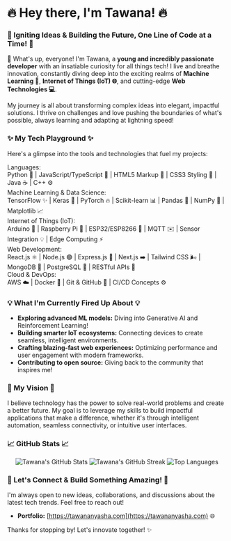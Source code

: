 # **🔥 Hey there, I'm Tawana\! 🔥**

### **🚀 Igniting Ideas & Building the Future, One Line of Code at a Time\! 🚀**

👋 What's up, everyone\! I'm Tawana, a **young and incredibly passionate developer** with an insatiable curiosity for all things tech\! I live and breathe innovation, constantly diving deep into the exciting realms of **Machine Learning 🧠**, **Internet of Things (IoT) 🌐**, and cutting-edge **Web Technologies 💻**.

My journey is all about transforming complex ideas into elegant, impactful solutions. I thrive on challenges and love pushing the boundaries of what's possible, always learning and adapting at lightning speed\!

### **✨ My Tech Playground ✨**

Here's a glimpse into the tools and technologies that fuel my projects:

Languages:  
Python 🐍 | JavaScript/TypeScript 🚀 | HTML5 Markup 📄 | CSS3 Styling 🎨 | Java ☕ | C++ ⚙️  
Machine Learning & Data Science:  
TensorFlow ✨ | Keras 🧠 | PyTorch 🔥 | Scikit-learn 📊 | Pandas 🐼 | NumPy 🔢 | Matplotlib 📈  
Internet of Things (IoT):  
Arduino 🤖 | Raspberry Pi 🥧 | ESP32/ESP8266 📡 | MQTT ✉️ | Sensor Integration 💡 | Edge Computing ⚡  
Web Development:  
React.js ⚛️ | Node.js 🟢 | Express.js 💨 | Next.js ➡️ | Tailwind CSS 🌬️ | MongoDB 🍃 | PostgreSQL 🐘 | RESTful APIs 🔗  
Cloud & DevOps:  
AWS ☁️ | Docker 🐳 | Git & GitHub 🐙 | CI/CD Concepts ⚙️

### **💡 What I'm Currently Fired Up About 💡**

* **Exploring advanced ML models:** Diving into Generative AI and Reinforcement Learning\!  
* **Building smarter IoT ecosystems:** Connecting devices to create seamless, intelligent environments.  
* **Crafting blazing-fast web experiences:** Optimizing performance and user engagement with modern frameworks.  
* **Contributing to open source:** Giving back to the community that inspires me\!

### **🌟 My Vision 🌟**

I believe technology has the power to solve real-world problems and create a better future. My goal is to leverage my skills to build impactful applications that make a difference, whether it's through intelligent automation, seamless connectivity, or intuitive user interfaces.

### **📈 GitHub Stats 📈**

<p align="center">  
<img src="https://github-readme-stats.vercel.app/api?username=TawanaState&show_icons=true&theme=radical&hide_border=true&count_private=true" alt="Tawana's GitHub Stats" />  
<img src="https://github-readme-streak-stats.herokuapp.com/?user=TawanaState&theme=radical&hide_border=true" alt="Tawana's GitHub Streak" />  
<img src="https://github-readme-stats.vercel.app/api/top-langs/?username=TawanaState&layout=compact&theme=radical&hide_border=true" alt="Top Languages" />  
</p>

### **🤝 Let's Connect & Build Something Amazing\! 🤝**

I'm always open to new ideas, collaborations, and discussions about the latest tech trends. Feel free to reach out\!

* **Portfolio:** [https://tawananyasha.com](https://tawananyasha.com) 🌐  

Thanks for stopping by\! Let's innovate together\! ✨

